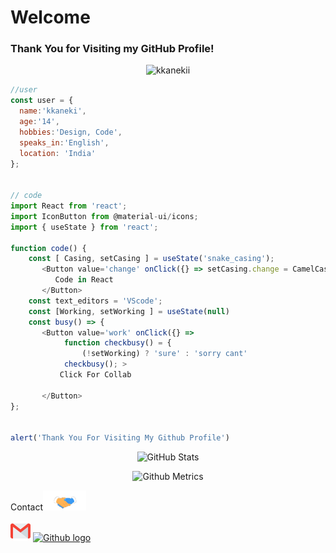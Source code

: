 # Welcome
### Thank You for Visiting my GitHub Profile!
<p align="center"> <img src="https://komarev.com/ghpvc/?username=kkanekii" alt="kkanekii"/> </p>

```js
//user
const user = {
  name:'kkaneki',
  age:'14',
  hobbies:'Design, Code',
  speaks_in:'English',
  location: 'India'
};


// code 
import React from 'react';
import IconButton from @material-ui/icons;
import { useState } from 'react';

function code() {
    const [ Casing, setCasing ] = useState('snake_casing');
       <Button value='change' onClick({} => setCasing.change = CamelCase>
          Code in React
       </Button>
    const text_editors = 'VScode';
    const [Working, setWorking ] = useState(null)
    const busy() => {
       <Button value='work' onClick({} => 
            function checkbusy() = {
                (!setWorking) ? 'sure' : 'sorry cant' 
            checkbusy(); >
           Click For Collab
           
       </Button> 
};


alert('Thank You For Visiting My Github Profile')
```



 <p align="center"><img alt="GitHub Stats" src="https://github-readme-stats.vercel.app/api?username=kkanekii&show_icons=true&title_color=fff&icon_color=82d4f7&text_color=d1dae3&bg_color=090909"> </p>

<p align="center">

<img src="https://metrics.lecoq.io/kkanekii" alt="Github Metrics">
</p>
Contact<img src="/Handshake.gif" height="32px">
</h2>

[<img src="/Gmail.svg" alt="Gmail logo" height="32">](mailto:jksheth46@gmail.com) [<img src="https://cdn.svgporn.com/logos/github-icon.svg" alt="Github logo" width="34">](https://github.com/kkanekii) 



<br>

<div align="center">


</div>

<br>
